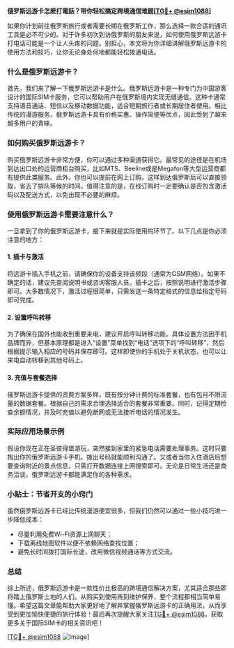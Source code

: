 **俄罗斯远游卡怎麽打電話？带你轻松搞定跨境通信难题[[TG💪+ @esim1088](https://t.me/s/esim1088)]**

如果你计划前往俄罗斯旅行或者需要长期在俄罗斯工作，那么选择一款合适的通讯工具是必不可少的。对于许多初次到访俄罗斯的朋友来说，如何使用俄罗斯远游卡打电话可能是一个让人头疼的问题。别担心，本文将为你详细讲解俄罗斯远游卡的使用方法和技巧，让你无论身处何地都能轻松拨通电话。

### 什么是俄罗斯远游卡？

首先，我们来了解一下俄罗斯远游卡是什么。俄罗斯远游卡是一种专门为中国游客设计的国际SIM卡服务，它可以帮助用户在俄罗斯境内实现无缝通信。这种卡通常支持语音通话、短信以及移动数据功能，适合短期旅行者或长期居住者使用。相比传统的漫游服务，俄罗斯远游卡具有价格实惠、操作简便等优点，因此受到了越来越多用户的青睐。

### 如何购买俄罗斯远游卡？

购买俄罗斯远游卡非常方便，你可以通过多种渠道获得它。最常见的途径是在机场到达出口处的运营商柜台购买，比如MTS、Beeline或是Megafon等大型运营商都有提供此类服务。此外，你也可以提前在网上订购，这样到达俄罗斯后可以直接领取，省去了排队等候的时间。值得注意的是，在线订购时一定要确认是否包含激活码以及配送方式，以免出现不必要的麻烦。

### 使用俄罗斯远游卡需要注意什么？

一旦拿到了你的俄罗斯远游卡，接下来就是实际使用的环节了。以下几点是你必须注意的地方：

#### 1. 插卡与激活
将远游卡插入手机之前，请确保你的设备支持该频段（通常为GSM网络）。如果不确定的话，建议先查阅说明书或咨询客服人员。插卡之后，按照说明进行激活步骤即可。大多数情况下，激活过程很简单，只需发送一条特定格式的信息给指定号码即可完成。

#### 2. 设置呼叫转移
为了确保在国外也能收到重要来电，建议开启呼叫转移功能。具体设置方法因手机品牌而异，但基本原理都是进入“设置”菜单找到“电话”选项下的“呼叫转移”，然后根据提示输入相应的号码并保存即可。这样即使你的手机处于关机状态，也可以让来电自动转移到其他号码上。

#### 3. 充值与套餐选择
俄罗斯远游卡提供的资费方案多样，既有按分钟计费的标准套餐，也有包月不限流量的数据套餐。根据自己的需求合理选择适合的套餐非常重要。同时，记得定期检查余额情况，并及时充值以避免断网或无法接听电话的情况发生。

### 实际应用场景示例

假设你现在正在圣彼得堡游玩，突然接到家里的紧急电话需要处理事务。这时只要掏出你的俄罗斯远游卡手机，拨出号码就能顺利沟通了。又或者当你入住酒店后想要查询附近的景点信息，只需打开数据连接上网搜索即可。无论是日常生活还是商务洽谈，俄罗斯远游卡都能满足你的各种需求。

### 小贴士：节省开支的小窍门

虽然俄罗斯远游卡已经比传统漫游便宜很多，但我们仍然可以通过一些小技巧进一步降低成本：
- 尽量利用免费Wi-Fi资源上网聊天；
- 下载离线地图软件以便不依赖网络查找位置；
- 避免长时间拨打国际长途，改用微信视频通话等方式交流。

### 总结

综上所述，俄罗斯远游卡是一款性价比极高的跨境通信解决方案，尤其适合那些即将踏上俄罗斯土地的人们。从购买到使用再到维护保养，整个流程都相当简单易懂。希望这篇文章能帮助大家更好地了解并掌握俄罗斯远游卡的正确用法，从而享受到更加愉快便捷的旅行体验！最后再次提醒大家关注[TG💪+ @esim1088](https://t.me/s/esim1088)，获取更多关于国际SIM卡的相关资讯吧！

[[TG💪+ @esim1088](https://t.me/s/esim1088) ![Image](https://i.postimg.cc/4NQfJmqS/Snipaste-2025-05-13-00-14-12.png)]